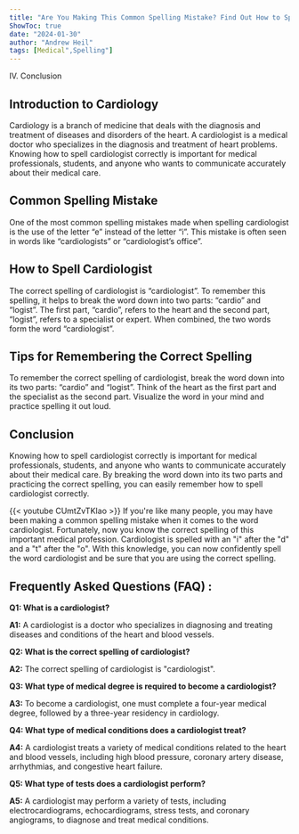 ```yaml
---
title: "Are You Making This Common Spelling Mistake? Find Out How to Spell Cardiologist Now!"
ShowToc: true 
date: "2024-01-30"
author: "Andrew Heil" 
tags: [Medical",Spelling"]
---
```

IV. Conclusion

## Introduction to Cardiology

Cardiology is a branch of medicine that deals with the diagnosis and treatment of diseases and disorders of the heart. A cardiologist is a medical doctor who specializes in the diagnosis and treatment of heart problems. Knowing how to spell cardiologist correctly is important for medical professionals, students, and anyone who wants to communicate accurately about their medical care.

## Common Spelling Mistake

One of the most common spelling mistakes made when spelling cardiologist is the use of the letter “e” instead of the letter “i”. This mistake is often seen in words like “cardiologists” or “cardiologist’s office”.

## How to Spell Cardiologist

The correct spelling of cardiologist is “cardiologist”. To remember this spelling, it helps to break the word down into two parts: “cardio” and “logist”. The first part, “cardio”, refers to the heart and the second part, “logist”, refers to a specialist or expert. When combined, the two words form the word “cardiologist”.

## Tips for Remembering the Correct Spelling

To remember the correct spelling of cardiologist, break the word down into its two parts: “cardio” and “logist”. Think of the heart as the first part and the specialist as the second part. Visualize the word in your mind and practice spelling it out loud.

## Conclusion

Knowing how to spell cardiologist correctly is important for medical professionals, students, and anyone who wants to communicate accurately about their medical care. By breaking the word down into its two parts and practicing the correct spelling, you can easily remember how to spell cardiologist correctly.

{{< youtube CUmtZvTKIao >}} 
If you're like many people, you may have been making a common spelling mistake when it comes to the word cardiologist. Fortunately, now you know the correct spelling of this important medical profession. Cardiologist is spelled with an "i" after the "d" and a "t" after the "o". With this knowledge, you can now confidently spell the word cardiologist and be sure that you are using the correct spelling.

## Frequently Asked Questions (FAQ) :
**Q1: What is a cardiologist?**

**A1:** A cardiologist is a doctor who specializes in diagnosing and treating diseases and conditions of the heart and blood vessels. 

**Q2: What is the correct spelling of cardiologist?**

**A2:** The correct spelling of cardiologist is "cardiologist". 

**Q3: What type of medical degree is required to become a cardiologist?**

**A3:** To become a cardiologist, one must complete a four-year medical degree, followed by a three-year residency in cardiology.

**Q4: What type of medical conditions does a cardiologist treat?**

**A4:** A cardiologist treats a variety of medical conditions related to the heart and blood vessels, including high blood pressure, coronary artery disease, arrhythmias, and congestive heart failure. 

**Q5: What type of tests does a cardiologist perform?**

**A5:** A cardiologist may perform a variety of tests, including electrocardiograms, echocardiograms, stress tests, and coronary angiograms, to diagnose and treat medical conditions.





